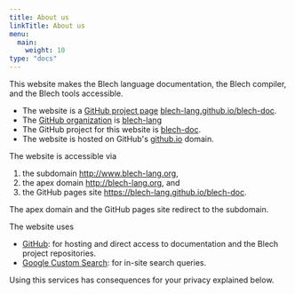 ```yaml
---
title: About us
linkTitle: About us
menu:
  main:
    weight: 10
type: "docs"
---
```


This website makes the Blech language documentation, the Blech compiler, and the Blech tools accessible.

* The website is a [GitHub project page](https://help.github.com/en/github/working-with-github-pages/about-github-pages) [blech-lang.github.io/blech-doc](https://blech-lang.github.io/blech-doc). 
* The [GitHub organization](https://help.github.com/en/github/setting-up-and-managing-organizations-and-teams/about-organizations) is [blech-lang](https://github.com/blech-lang)
* The GitHub project for this website is [blech-doc](https://github.com/blech-lang/blech-doc).
* The website is hosted on GitHub's [github.io](https://github.io) domain.

The website is accessible via
1. the subdomain http://www.blech-lang.org,
2. the apex domain http://blech-lang.org, and
3. the GitHub pages site https://blech-lang.github.io/blech-doc.

The apex domain and the GitHub pages site redirect to the subdomain.


The website uses 
* [GitHub](https://github.com): for hosting and direct access to documentation and the Blech project repositories.
* [Google Custom Search](https://cse.google.com/cse/): for in-site search queries.

Using this services has consequences for your privacy explained below.
